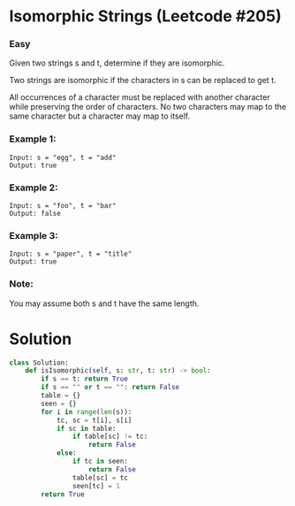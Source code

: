 Isomorphic Strings (Leetcode #205)
===============================
### Easy
Given two strings s and t, determine if they are isomorphic.

Two strings are isomorphic if the characters in s can be replaced to get t.

All occurrences of a character must be replaced with another character while preserving the order of characters. No two characters may map to the same character but a character may map to itself.

### Example 1:
```
Input: s = "egg", t = "add"
Output: true
```
### Example 2:
```
Input: s = "foo", t = "bar"
Output: false
```
### Example 3:
```
Input: s = "paper", t = "title"
Output: true
```
### Note:
You may assume both s and t have the same length.

Solution
========
```python
class Solution:
    def isIsomorphic(self, s: str, t: str) -> bool:
        if s == t: return True
        if s == "" or t == "": return False
        table = {}
        seen = {}
        for i in range(len(s)):
            tc, sc = t[i], s[i]
            if sc in table:
                if table[sc] != tc:
                    return False
            else:
                if tc in seen:
                    return False
                table[sc] = tc
                seen[tc] = 1
        return True
```
